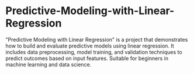 # Predictive-Modeling-with-Linear-Regression
"Predictive Modeling with Linear Regression" is a project that demonstrates how to build and evaluate predictive models using linear regression. It includes data preprocessing, model training, and validation techniques to predict outcomes based on input features. Suitable for beginners in machine learning and data science.
